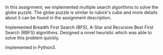 In this assignment, we implemented multiple search algorithms to solve the globe puzzle.
The globe puzzle is similar to rubick's cube and more details about it can be found in the assignment description.

Implemented Breadth First Search (BFS), A-Star and Recursive Best First Search (RBFS) algorithms.
Designed a novel heuristic which was able to solve this problem quickly.

Implemented in Python3.
